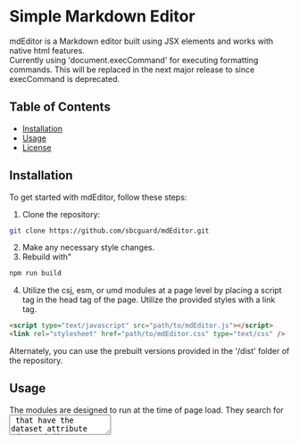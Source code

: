 # Simple Markdown Editor

mdEditor is a Markdown editor built using JSX elements and works with native html features.<br/>
Currently using 'document.execCommand' for executing formatting commands. This will be replaced in the next major release to since execCommand is deprecated.

## Table of Contents

- [Installation](#installation)
- [Usage](#usage)
- [License](#license)

## Installation

To get started with mdEditor, follow these steps:

1. Clone the repository:

```bash
git clone https://github.com/sbcguard/mdEditor.git
```

2. Make any necessary style changes.
3. Rebuild with"

```bash
npm run build
```

4. Utilize the csj, esm, or umd modules at a page level by placing a script tag in the head tag of the page. Utilize the provided styles with a link tag.

```html
<script type="text/javascript" src="path/to/mdEditor.js"></script>
<link rel="stylesheet" href="path/to/mdEditor.css" type="text/css" />
```

Alternately, you can use the prebuilt versions provided in the '/dist' folder of the repository.

## Usage

The modules are designed to run at the time of page load. They search for <textarea> that have the dataset attribute "data-mdeditor" attribute set.
You can have an unlimited number of <textarea> with the dataset attribute on a page.

## License

Simple Markdown Editor is [MIT licensed](./LICENSE).
